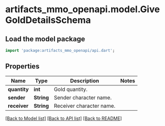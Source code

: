# artifacts_mmo_openapi.model.GiveGoldDetailsSchema

## Load the model package
```dart
import 'package:artifacts_mmo_openapi/api.dart';
```

## Properties
Name | Type | Description | Notes
------------ | ------------- | ------------- | -------------
**quantity** | **int** | Gold quantity. | 
**sender** | **String** | Sender character name. | 
**receiver** | **String** | Receiver character name. | 

[[Back to Model list]](../README.md#documentation-for-models) [[Back to API list]](../README.md#documentation-for-api-endpoints) [[Back to README]](../README.md)


